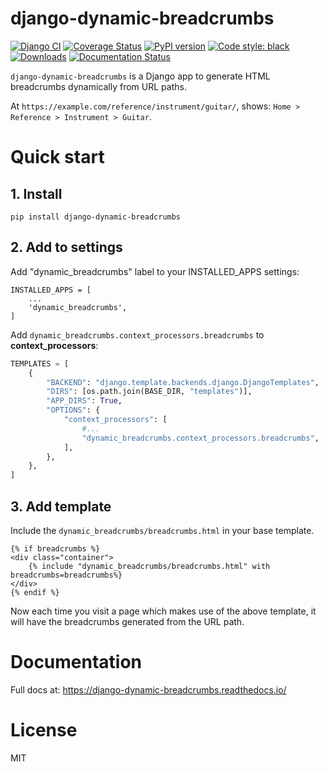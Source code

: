 django-dynamic-breadcrumbs
=====

[![Django CI](https://github.com/marcanuy/django-dynamic-breadcrumbs/actions/workflows/django.yml/badge.svg)](https://github.com/marcanuy/django-dynamic-breadcrumbs/actions/workflows/django.yml)
[![Coverage Status](https://coveralls.io/repos/github/marcanuy/django-dynamic-breadcrumbs/badge.svg?branch=main)](https://coveralls.io/github/marcanuy/django-dynamic-breadcrumbs?branch=main)
[![PyPI version](https://img.shields.io/pypi/v/django-dynamic-breadcrumbs)](https://pypi.org/project/django-dynamic-breadcrumbs/)
[![Code style: black](https://img.shields.io/badge/code%20style-black-000000.svg)](https://github.com/psf/black)
[![Downloads](https://pepy.tech/badge/django-dynamic-breadcrumbs)](https://pepy.tech/project/django-dynamic-breadcrumbs)
[![Documentation Status](https://readthedocs.org/projects/django-dynamic-breadcrumbs/badge/?version=latest)](https://django-dynamic-breadcrumbs.readthedocs.io/en/latest/?badge=latest)

`django-dynamic-breadcrumbs` is a Django app to generate HTML breadcrumbs
dynamically from URL paths.

At `https://example.com/reference/instrument/guitar/`, shows:
`Home > Reference > Instrument > Guitar`.

# Quick start

## 1. Install

~~~
pip install django-dynamic-breadcrumbs
~~~

## 2. Add to settings

Add "dynamic_breadcrumbs" label to your INSTALLED_APPS settings:

    INSTALLED_APPS = [
        ...
        'dynamic_breadcrumbs',
    ]

Add `dynamic_breadcrumbs.context_processors.breadcrumbs` to **context_processors**:

~~~ python
TEMPLATES = [
    {
        "BACKEND": "django.template.backends.django.DjangoTemplates",
        "DIRS": [os.path.join(BASE_DIR, "templates")],
        "APP_DIRS": True,
        "OPTIONS": {
            "context_processors": [
				#...
                "dynamic_breadcrumbs.context_processors.breadcrumbs",
            ],
        },
    },
]
~~~

## 3. Add template

Include the `dynamic_breadcrumbs/breadcrumbs.html` in your base template.

~~~
{% if breadcrumbs %}
<div class="container">
    {% include "dynamic_breadcrumbs/breadcrumbs.html" with breadcrumbs=breadcrumbs%}
</div>
{% endif %}
~~~

Now each time you visit a page which makes use of the above template,
it will have the breadcrumbs generated from the URL path.

# Documentation

Full docs at: https://django-dynamic-breadcrumbs.readthedocs.io/

# License

MIT
